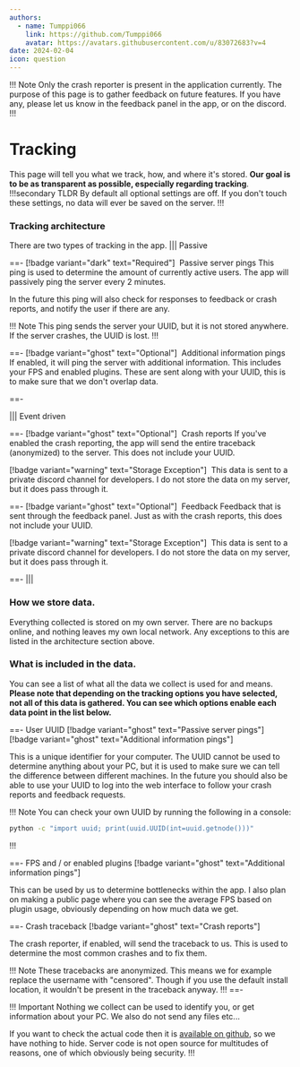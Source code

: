 ```yaml
---
authors: 
  - name: Tumppi066
    link: https://github.com/Tumppi066
    avatar: https://avatars.githubusercontent.com/u/83072683?v=4
date: 2024-02-04
icon: question
---
```

!!! Note
Only the crash reporter is present in the application currently. The purpose of this page is to gather feedback on future features. If you have any, please let us know in the feedback panel in the app, or on the discord.
!!!

# Tracking
This page will tell you what we track, how, and where it's stored. 
**Our goal is to be as transparent as possible, especially regarding tracking**.
!!!secondary TLDR
By default all optional settings are off. If you don't touch these settings, no data will ever be saved on the server.
!!!
### Tracking architecture
There are two types of tracking in the app. 
||| Passive

==- [!badge variant="dark" text="Required"] ‎ Passive server pings
This ping is used to determine the amount of currently active users. The app will passively ping the server every 2 minutes.

In the future this ping will also check for responses to feedback or crash reports, and notify the user if there are any.

!!! Note
This ping sends the server your UUID, but it is not stored anywhere. If the server crashes, the UUID is lost.
!!!

==- [!badge variant="ghost" text="Optional"] ‎ Additional information pings
If enabled, it will ping the server with additional information. This includes your FPS and enabled plugins. These are sent along with your UUID, this is to make sure that we don't overlap data.

==-

||| Event driven

==- [!badge variant="ghost" text="Optional"] ‎ Crash reports
If you've enabled the crash reporting, the app will send the entire traceback (anonymized) to the server. This does not include your UUID.

[!badge variant="warning" text="Storage Exception"] ‎ 
This data is sent to a private discord channel for developers. I do not store the data on my server, but it does pass through it.

==- [!badge variant="ghost" text="Optional"] ‎ Feedback
Feedback that is sent through the feedback panel. Just as with the crash reports, this does not include your UUID.

[!badge variant="warning" text="Storage Exception"] ‎ 
This data is sent to a private discord channel for developers. I do not store the data on my server, but it does pass through it.

==-
|||

### How we store data.
Everything collected is stored on my own server. There are no backups online, and nothing leaves my own local network. Any exceptions to this are listed in the architecture section above.

### What is included in the data.
You can see a list of what all the data we collect is used for and means.
**Please note that depending on the tracking options you have selected, not all of this data is gathered. You can see which options enable each data point in the list below.**

==- User UUID
[!badge variant="ghost" text="Passive server pings"] [!badge variant="ghost" text="Additional information pings"]

This is a unique identifier for your computer. The UUID cannot be used to determine anything about your PC, but it is used to make sure we can tell the difference between different machines. In the future you should also be able to use your UUID to log into the web interface to follow your crash reports and feedback requests.

!!! Note
You can check your own UUID by running the following in a console:
```bash
python -c "import uuid; print(uuid.UUID(int=uuid.getnode()))"
```
!!!

==- FPS and / or enabled plugins
[!badge variant="ghost" text="Additional information pings"]

This can be used by us to determine bottlenecks within the app. I also plan on making a public page where you can see the average FPS based on plugin usage, obviously depending on how much data we get.

==- Crash traceback
[!badge variant="ghost" text="Crash reports"]

The crash reporter, if enabled, will send the traceback to us. This is used to determine the most common crashes and to fix them.

!!! Note
These tracebacks are anonymized. This means we for example replace the username with "censored". Though if you use the default install location, it wouldn't be present in the traceback anyway.
!!!
==-

!!! Important
Nothing we collect can be used to identify you, or get information about your PC.
We also do not send any files etc... 

If you want to check the actual code then it is [available on github](https://github.com/Tumppi066/Euro-Truck-Simulator-2-Lane-Assist/blob/main/src/server.py), so we have nothing to hide.
Server code is not open source for multitudes of reasons, one of which obviously being security.
!!!